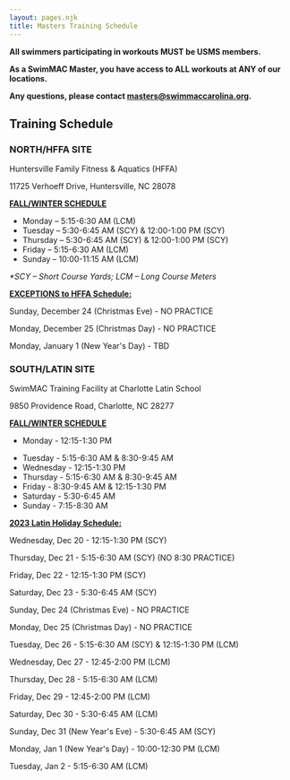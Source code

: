 ```yaml
---
layout: pages.njk
title: Masters Training Schedule
---
```

<div class="bg-gray-100 p-6 my-6 text-center" markdown="1">

**All swimmers participating in workouts MUST be USMS members.** 

**As a SwimMAC Master, you have access to ALL workouts at ANY of our locations.**

**Any questions, please contact <a href="mailto:cthomas@swimmaccarolina.org" target="_blank" rel="noopener">masters@swimmaccarolina.org</a>.**

</div>

<h2 class="separator-center">Training Schedule</h2>

<div class="flex flex-wrap -mx-4" markdown="1">
<div class="w-full md:w-1/2 p-4" markdown="1">

### NORTH/HFFA SITE

<p class="center">Huntersville Family Fitness & Aquatics (HFFA)

11725 Verhoeff Drive, Huntersville, NC 28078</p>

<span style="text-decoration: underline;"><strong>FALL/WINTER SCHEDULE</strong></span>

<ul>

<li>Monday – 5:15-6:30 AM (LCM)

<li>Tuesday – 5:30-6:45 AM (SCY) & 12:00-1:00 PM (SCY)

<li>Thursday – 5:30-6:45 AM (SCY) & 12:00-1:00 PM (SCY)

<li>Friday – 5:15-6:30 AM (LCM)

<li>Sunday – 10:00-11:15 AM (LCM)

</ul>

*\*SCY – Short Course Yards; LCM – Long Course Meters*

<span style="text-decoration: underline;"><strong>EXCEPTIONS to HFFA Schedule:</strong></span>

Sunday, December 24 (Christmas Eve) - NO PRACTICE

Monday, December 25 (Christmas Day) - NO PRACTICE

Monday, January 1 (New Year's Day) - TBD

</div>

<div class="w-full md:w-1/2 p-4" markdown="1">

### SOUTH/LATIN SITE

SwimMAC Training Facility at Charlotte Latin School

9850 Providence Road, Charlotte, NC 28277

<span style="text-decoration: underline;"><strong>FALL/WINTER SCHEDULE</strong></span>

<ul>

<li>Monday - 12:15-1:30 PM</p>

<li>Tuesday - 5:15-6:30 AM & 8:30-9:45 AM

<li>Wednesday - 12:15-1:30 PM

<li>Thursday - 5:15-6:30 AM & 8:30-9:45 AM

<li>Friday - 8:30-9:45 AM & 12:15-1:30 PM

<li>Saturday - 5:30-6:45 AM

<li>Sunday - 7:15-8:30 AM

</ul>

<span style="text-decoration: underline;"><strong>2023 Latin Holiday Schedule:</strong></span>

Wednesday, Dec 20 - 12:15-1:30 PM (SCY)

Thursday, Dec 21 - 5:15-6:30 AM (SCY) (NO 8:30 PRACTICE)

Friday, Dec 22 - 12:15-1:30 PM (SCY)

Saturday, Dec 23 - 5:30-6:45 AM (SCY)

Sunday, Dec 24 (Christmas Eve) - NO PRACTICE

Monday, Dec 25 (Christmas Day) - NO PRACTICE

Tuesday, Dec 26 - 5:15-6:30 AM (SCY) & 12:15-1:30 PM (LCM)

Wednesday, Dec 27 - 12:45-2:00 PM (LCM)

Thursday, Dec 28 - 5:15-6:30 AM (LCM)

Friday, Dec 29 - 12:45-2:00 PM (LCM)

Saturday, Dec 30 - 5:30-6:45 AM (LCM)

Sunday, Dec 31 (New Year's Eve) - 5:30-6:45 AM (SCY)

Monday, Jan 1 (New Year's Day) - 10:00-12:30 PM (LCM)

Tuesday, Jan 2 - 5:15-6:30 AM (LCM)

</div>

</div>